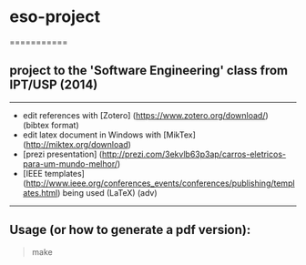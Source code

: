 # eso-project
===========

## project to the 'Software Engineering' class from IPT/USP (2014)

---
- edit references with [Zotero] (https://www.zotero.org/download/) (bibtex format)
- edit latex document in Windows with [MikTex] (http://miktex.org/download)
- [prezi presentation] (http://prezi.com/3ekvlb63p3ap/carros-eletricos-para-um-mundo-melhor/)
- [IEEE templates] (http://www.ieee.org/conferences_events/conferences/publishing/templates.html) being used (LaTeX) (adv)

---

## Usage (or how to generate a pdf version):

> make


